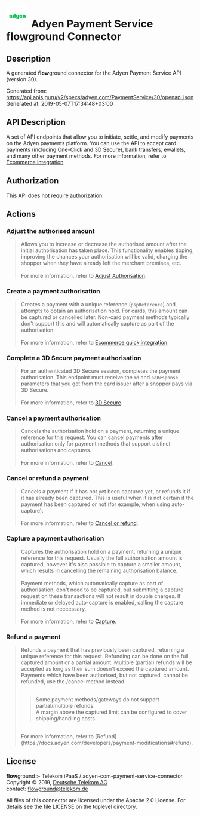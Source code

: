 # ![LOGO](logo.png) Adyen Payment Service **flow**ground Connector

## Description

A generated **flow**ground connector for the Adyen Payment Service API (version 30).

Generated from: https://api.apis.guru/v2/specs/adyen.com/PaymentService/30/openapi.json<br/>
Generated at: 2019-05-07T17:34:48+03:00

## API Description

A set of API endpoints that allow you to initiate, settle, and modify payments on the Adyen payments platform. You can use the API to accept card payments (including One-Click and 3D Secure), bank transfers, ewallets, and many other payment methods. For more information, refer to [Ecommerce integration](https://docs.adyen.com/developers/ecommerce-integration).

## Authorization

This API does not require authorization.

## Actions

### Adjust the authorised amount

> Allows you to increase or decrease the authorised amount after the initial authorisation has taken place. This functionality enables tipping, improving the chances your authorisation will be valid, charging the shopper when they have already left the merchant premises, etc.<br/>
> <br/>
> For more information, refer to [Adjust Authorisation](https://docs.adyen.com/developers/payment-modifications#adjustauthorisation).

### Create a payment authorisation

> Creates a payment with a unique reference (`pspReference`) and attempts to obtain an authorisation hold. For cards, this amount can be captured or cancelled later. Non-card payment methods typically don't support this and will automatically capture as part of the authorisation.<br/>
> <br/>
> For more information, refer to [Ecommerce quick integration](https://docs.adyen.com/developers/ecommerce-integration).

### Complete a 3D Secure payment authorisation

> For an authenticated 3D Secure session, completes the payment authorisation. This endpoint must receive the `md` and `paResponse` parameters that you get from the card issuer after a shopper pays via 3D Secure.<br/>
> <br/>
> For more information, refer to [3D Secure](https://docs.adyen.com/developers/risk-management/3d-secure).

### Cancel a payment authorisation

> Cancels the authorisation hold on a payment, returning a unique reference for this request. You can cancel payments after authorisation only for payment methods that support distinct authorisations and captures.<br/>
> <br/>
> For more information, refer to [Cancel](https://docs.adyen.com/developers/payment-modifications#cancel).

### Cancel or refund a payment

> Cancels a payment if it has not yet been captured yet, or refunds it if it has already been captured. This is useful when it is not certain if the payment has been captured or not (for example, when using auto-capture).<br/>
> <br/>
> For more information, refer to [Cancel or refund](https://docs.adyen.com/developers/payment-modifications#cancelorrefund).

### Capture a payment authorisation

> Captures the authorisation hold on a payment, returning a unique reference for this request. Usually the full authorisation amount is captured, however it's also possible to capture a smaller amount, which results in cancelling the remaining authorisation balance.<br/>
> <br/>
> Payment methods, which automatically capture as part of authorisation, don't need to be captured, but submitting a capture request on these transactions will not result in double charges. If immediate or delayed auto-capture is enabled, calling the capture method is not neccessary.<br/>
> <br/>
> For more information, refer to [Capture](https://docs.adyen.com/developers/payment-modifications#capture).

### Refund a payment

> Refunds a payment that has previously been captured, returning a unique reference for this request. Refunding can be done on the full captured amount or a partial amount. Multiple (partial) refunds will be accepted as long as their sum doesn't exceed the captured amount. Payments which have been authorised, but not captured, cannot be refunded, use the /cancel method instead.<br/>
> <br/>
> > Some payment methods/gateways do not support partial/multiple refunds.<br/>
> > A margin above the captured limit can be configured to cover shipping/handling costs.<br/>
> <br/>
> For more information, refer to [Refund](https://docs.adyen.com/developers/payment-modifications#refund).

## License

**flow**ground :- Telekom iPaaS / adyen-com-payment-service-connector<br/>
Copyright © 2019, [Deutsche Telekom AG](https://www.telekom.de)<br/>
contact: flowground@telekom.de

All files of this connector are licensed under the Apache 2.0 License. For details
see the file LICENSE on the toplevel directory.
